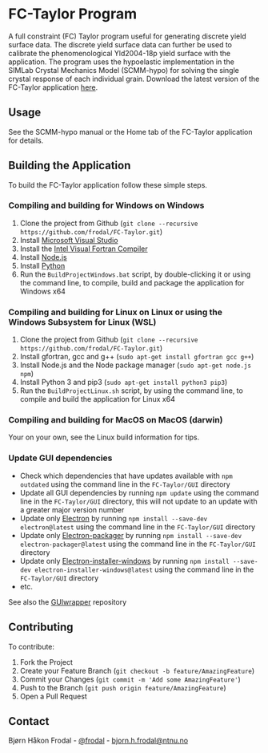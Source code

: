# FC-Taylor Program

A full constraint (FC) Taylor program useful for generating discrete yield surface data. The discrete yield surface data can further be used to calibrate the phenomenological Yld2004-18p yield surface with the application. The program uses the hypoelastic implementation in the SIMLab Crystal Mechanics Model (SCMM-hypo) for solving the single crystal response of each individual grain. Download the latest version of the FC-Taylor application [here](https://github.com/frodal/FC-Taylor/releases).

## Usage

See the SCMM-hypo manual or the Home tab of the FC-Taylor application for details.

## Building the Application

To build the FC-Taylor application follow these simple steps.

### Compiling and building for Windows on Windows

1. Clone the project from Github (`git clone --recursive https://github.com/frodal/FC-Taylor.git`)
2. Install [Microsoft Visual Studio](https://visualstudio.microsoft.com/)
3. Install the [Intel Visual Fortran Compiler](https://software.intel.com/en-us/fortran-compilers)
4. Install [Node.js](https://nodejs.org)
5. Install [Python](https://www.python.org)
6. Run the `BuildProjectWindows.bat` script, by double-clicking it or using the command line, to compile, build and package the application for Windows x64

### Compiling and building for Linux on Linux or using the Windows Subsystem for Linux (WSL)

1. Clone the project from Github (`git clone --recursive https://github.com/frodal/FC-Taylor.git`)
2. Install gfortran, gcc and g++ (`sudo apt-get install gfortran gcc g++`)
3. Install Node.js and the Node package manager (`sudo apt-get node.js npm`)
4. Install Python 3 and pip3 (`sudo apt-get install python3 pip3`)
5. Run the `BuildProjectLinux.sh` script, by using the command line, to compile and build the application for Linux x64

### Compiling and building for MacOS on MacOS (darwin)

Your on your own, see the Linux build information for tips.

### Update GUI dependencies

* Check which dependencies that have updates available with `npm outdated` using the command line in the `FC-Taylor/GUI` directory
* Update all GUI dependencies by running `npm update` using the command line in the `FC-Taylor/GUI` directory, this will not update to an update with a greater major version number
* Update only [Electron](https://electronjs.org/docs/tutorial/first-app#installing-electron) by running `npm install --save-dev electron@latest` using the command line in the `FC-Taylor/GUI` directory
* Update only [Electron-packager](https://github.com/electron-userland/electron-packager) by running `npm install --save-dev electron-packager@latest` using the command line in the `FC-Taylor/GUI` directory
* Update only [Electron-installer-windows](https://github.com/electron-userland/electron-installer-windows) by running `npm install --save-dev electron-installer-windows@latest` using the command line in the `FC-Taylor/GUI` directory
* etc.

See also the [GUIwrapper](https://github.com/frodal/GUIwrapper) repository

## Contributing

To contribute:

1. Fork the Project
2. Create your Feature Branch (`git checkout -b feature/AmazingFeature`)
3. Commit your Changes (`git commit -m 'Add some AmazingFeature'`)
4. Push to the Branch (`git push origin feature/AmazingFeature`)
5. Open a Pull Request

## Contact

Bjørn Håkon Frodal - [@frodal](https://github.com/frodal) - bjorn.h.frodal@ntnu.no
